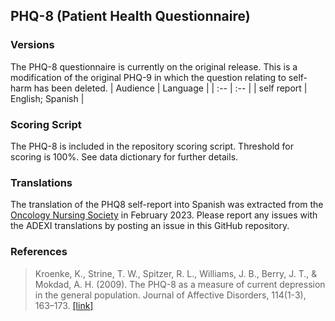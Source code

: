 ## PHQ-8 (Patient Health Questionnaire)

### Versions
The PHQ-8 questionnaire is currently on the original release. This is a modification of the original PHQ-9 in which the question relating to self-harm has been deleted.
| Audience | Language |
| :--  | :--  |
| self report | English; Spanish |


### Scoring Script
The PHQ-8 is included in the repository scoring script. Threshold for scoring is 100%. See data dictionary for further details.


### Translations
The translation of the PHQ8 self-report into Spanish was extracted from the [Oncology Nursing Society](https://www.ons.org/sites/default/files/2017-06/PatientHealthQuestionnaire9_Spanish_0.pdf) in February 2023. Please report any issues with the ADEXI translations by posting an issue in this GitHub repository.


### References
> Kroenke, K., Strine, T. W., Spitzer, R. L., Williams, J. B., Berry, J. T., & Mokdad, A. H. (2009). The PHQ-8 as a measure of current depression in the general population. Journal of Affective Disorders, 114(1-3), 163–173. [[link]](https://pubmed.ncbi.nlm.nih.gov/18752852/)
